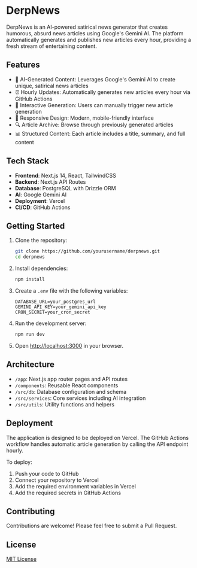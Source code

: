 # DerpNews

DerpNews is an AI-powered satirical news generator that creates humorous, absurd news articles using Google's Gemini AI. The platform automatically generates and publishes new articles every hour, providing a fresh stream of entertaining content.

## Features

- 🤖 AI-Generated Content: Leverages Google's Gemini AI to create unique, satirical news articles
- ⏰ Hourly Updates: Automatically generates new articles every hour via GitHub Actions
- 🎯 Interactive Generation: Users can manually trigger new article generation
- 📱 Responsive Design: Modern, mobile-friendly interface
- 🔍 Article Archive: Browse through previously generated articles
- 📊 Structured Content: Each article includes a title, summary, and full content

## Tech Stack

- **Frontend**: Next.js 14, React, TailwindCSS
- **Backend**: Next.js API Routes
- **Database**: PostgreSQL with Drizzle ORM
- **AI**: Google Gemini AI
- **Deployment**: Vercel
- **CI/CD**: GitHub Actions

## Getting Started

1. Clone the repository:
   ```bash
   git clone https://github.com/yourusername/derpnews.git
   cd derpnews
   ```

2. Install dependencies:
   ```bash
   npm install
   ```

3. Create a `.env` file with the following variables:
   ```
   DATABASE_URL=your_postgres_url
   GEMINI_API_KEY=your_gemini_api_key
   CRON_SECRET=your_cron_secret
   ```

4. Run the development server:
   ```bash
   npm run dev
   ```

5. Open [http://localhost:3000](http://localhost:3000) in your browser.

## Architecture

- `/app`: Next.js app router pages and API routes
- `/components`: Reusable React components
- `/src/db`: Database configuration and schema
- `/src/services`: Core services including AI integration
- `/src/utils`: Utility functions and helpers

## Deployment

The application is designed to be deployed on Vercel. The GitHub Actions workflow handles automatic article generation by calling the API endpoint hourly.

To deploy:
1. Push your code to GitHub
2. Connect your repository to Vercel
3. Add the required environment variables in Vercel
4. Add the required secrets in GitHub Actions

## Contributing

Contributions are welcome! Please feel free to submit a Pull Request.

## License

[MIT License](LICENSE)
